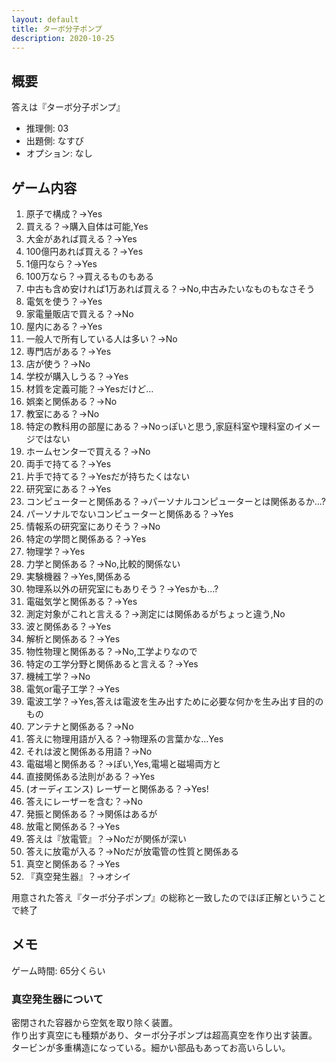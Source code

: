 ```yaml
---
layout: default
title: ターボ分子ポンプ
description: 2020-10-25
---
```


## 概要

答えは『ターボ分子ポンプ』

- 推理側: 03
- 出題側: なすび
- オプション: なし

## ゲーム内容

1. 原子で構成？→Yes
2. 買える？→購入自体は可能,Yes
3. 大金があれば買える？→Yes
4. 100億円あれば買える？→Yes
5. 1億円なら？→Yes
6. 100万なら？→買えるものもある
7. 中古も含め安ければ1万あれば買える？→No,中古みたいなものもなさそう
8. 電気を使う？→Yes
9. 家電量販店で買える？→No
10. 屋内にある？→Yes
11. 一般人で所有している人は多い？→No
12. 専門店がある？→Yes
13. 店が使う？→No
14. 学校が購入しうる？→Yes
15. 材質を定義可能？→Yesだけど…
16. 娯楽と関係ある？→No
17. 教室にある？→No
18. 特定の教科用の部屋にある？→Noっぽいと思う,家庭科室や理科室のイメージではない
19. ホームセンターで買える？→No
20. 両手で持てる？→Yes
21. 片手で持てる？→Yesだが持ちたくはない
22. 研究室にある？→Yes
23. コンピューターと関係ある？→パーソナルコンピューターとは関係あるか…?
24. パーソナルでないコンピューターと関係ある？→Yes
25. 情報系の研究室にありそう？→No
26. 特定の学問と関係ある？→Yes
27. 物理学？→Yes
28. 力学と関係ある？→No,比較的関係ない
29. 実験機器？→Yes,関係ある
30. 物理系以外の研究室にもありそう？→Yesかも…?
31. 電磁気学と関係ある？→Yes
32. 測定対象がこれと言える？→測定には関係あるがちょっと違う,No
33. 波と関係ある？→Yes
34. 解析と関係ある？→Yes
35. 物性物理と関係ある？→No,工学よりなので
36. 特定の工学分野と関係あると言える？→Yes
37. 機械工学？→No
38. 電気or電子工学？→Yes
39. 電波工学？→Yes,答えは電波を生み出すために必要な何かを生み出す目的のもの
40. アンテナと関係ある？→No
41. 答えに物理用語が入る？→物理系の言葉かな…Yes
42. それは波と関係ある用語？→No
43. 電磁場と関係ある？→ぽい,Yes,電場と磁場両方と
44. 直接関係ある法則がある？→Yes
45. (オーディエンス) レーザーと関係ある？→Yes!
46. 答えにレーザーを含む？→No
47. 発振と関係ある？→関係はあるが
48. 放電と関係ある？→Yes
49. 答えは『放電管』？→Noだが関係が深い
50. 答えに放電が入る？→Noだが放電管の性質と関係ある
51. 真空と関係ある？→Yes
52. 『真空発生器』？→オシイ

用意された答え『ターボ分子ポンプ』の総称と一致したのでほぼ正解ということで終了

## メモ

ゲーム時間: 65分くらい

### 真空発生器について

密閉された容器から空気を取り除く装置。  
作り出す真空にも種類があり、ターボ分子ポンプは超高真空を作り出す装置。  
タービンが多重構造になっている。細かい部品もあってお高いらしい。

